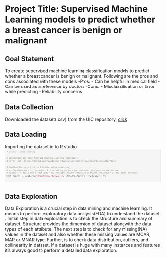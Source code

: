 # Project Title: Supervised Machine Learning models to predict whether a breast cancer is benign or malignant

## Goal Statement
To create supervised machine learning classification models to predict whether a breast cancer is benign or malignant. Following are the pros and cons associated with these models
-Pros: 
	- Can be helpful in medical field
	- Can be used as a reference by doctors
-Cons:
	- Misclassification or Error while predicting
	- Reliability concerns

## Data Collection
Downloaded the dataset(.csv) from the UIC repository, [click](https://archive.ics.uci.edu/ml/datasets/Breast+Cancer+Wisconsin+(Diagnostic))

## Data Loading
Importing the dataset in to R studio
![DataLoading](https://github.com/rohitraturi/Supervised-Machine-Learning/blob/master/Breast%20Cancer/Analysis/DataLoading.png)

## Data Exploration
Data Exploration is a crucial step in data mining and machine learning. It means to perform exploratory data analysis(EDA) to understand the dataset . Initial step in data exploration is to check the structure and summary of dataset. Structure provides the dimension of dataset alongwith the data types of each attribute. The next step is to check for any missing(NA) values in the dataset and also whether these missing values are MCAR, MAR or MNAR type. Further, is to check data distribution, outliers, and collinearity in dataset. If a dataset is huge with many instances and features it’s always good to perform a detailed data exploration.

